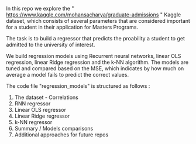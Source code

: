 In this repo we explore the " https://www.kaggle.com/mohansacharya/graduate-admissions " Kaggle dataset, 
which consists of several parameters that are considered important for a student in their application for Masters Programs. 

The task is to build a regressor that predicts the proability a student to get admitted to the university of interest.
 
We build regression models using Recurrent neural networks, linear OLS regression, linear Ridge regression and the k-NN algorithm.
The models are tuned and compared based on the MSE, which indicates by how much on average a model fails to predict the correct values.

The code file "regression_models" is structured as follows :
1. The dataset - Correlations
2. RNN regressor
3. Linear OLS regressor
4. Linear Ridge regressor
5. k-NN regressor
6. Summary / Models comparisons
7. Additional approaches for future repos

